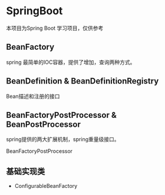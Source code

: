 # SpringBoot

本项目为Spring Boot 学习项目，仅供参考

## BeanFactory
spring 最简单的IOC容器，提供了增加，查询两种方式。
## BeanDefinition & BeanDefinitionRegistry
Bean描述和注册的接口
## BeanFactoryPostProcessor & BeanPostProcessor
spring提供的两大扩展机制，spring重量级接口。

BeanFactoryPostProcessor

## 基础实现类
- ConfigurableBeanFactory
